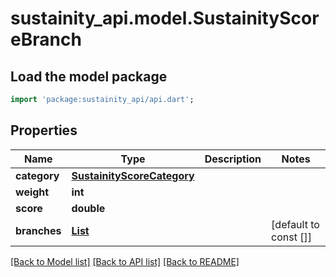 # sustainity_api.model.SustainityScoreBranch

## Load the model package
```dart
import 'package:sustainity_api/api.dart';
```

## Properties
Name | Type | Description | Notes
------------ | ------------- | ------------- | -------------
**category** | [**SustainityScoreCategory**](SustainityScoreCategory.md) |  | 
**weight** | **int** |  | 
**score** | **double** |  | 
**branches** | [**List<SustainityScoreBranch>**](SustainityScoreBranch.md) |  | [default to const []]

[[Back to Model list]](../README.md#documentation-for-models) [[Back to API list]](../README.md#documentation-for-api-endpoints) [[Back to README]](../README.md)


